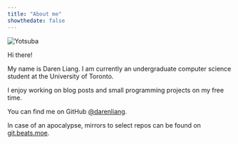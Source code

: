 ```yaml
---
title: "About me"
showthedate: false
---
```


![Yotsuba](/img/yotsuba.png)

Hi there!

My name is Daren Liang. I am currently an undergraduate computer science
student at the University of Toronto.

I enjoy working on blog posts and small programming projects on my free time.

You can find me on
GitHub [@darenliang](https://github.com/darenliang "darenliang's GitHub").

In case of an apocalypse, mirrors to select repos can be found on [git.beats.moe](https://git.beats.moe/darenliang).
